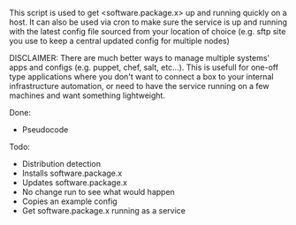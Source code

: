 This script is used to get <software.package.x> up and running quickly on a host. It can also be used via cron to make sure the service is up and running with the latest config file sourced from your location of choice (e.g. sftp site you use to keep a central updated config for multiple nodes)

DISCLAIMER:
    There are much better ways to manage multiple systems' apps and configs (e.g. puppet, chef, salt, etc...). This is usefull for one-off type applications where you don't want to connect a box to your internal infrastructure automation, or need to have the service running on a few machines and want something lightweight. 

Done:
- Pseudocode

Todo:
- Distribution detection
- Installs software.package.x 
- Updates software.package.x
- No change run to see what would happen
- Copies an example config
- Get software.package.x running as a service